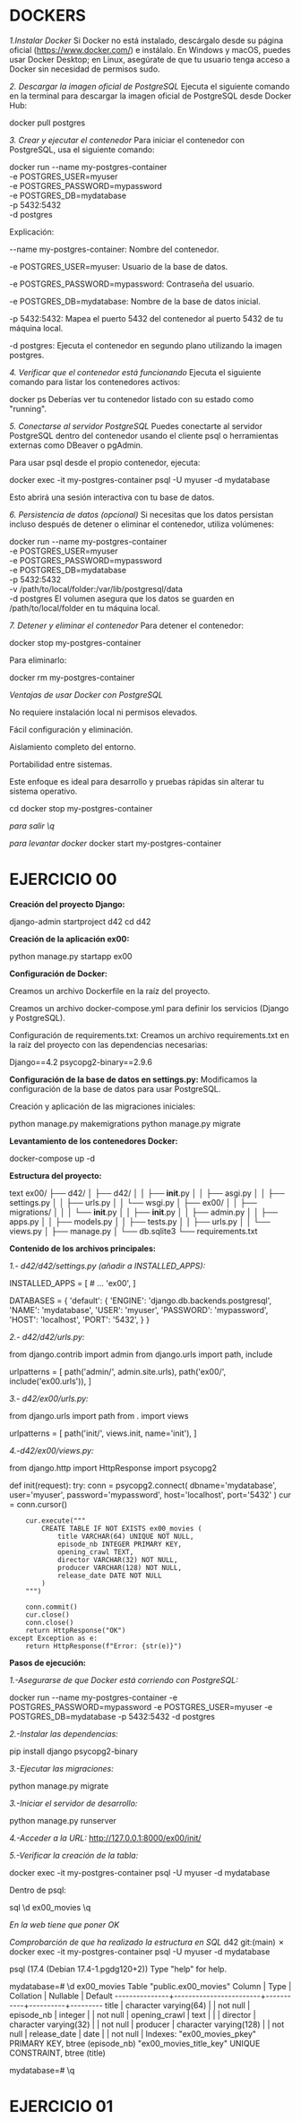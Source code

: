 # DOCKERS

*1.Instalar Docker*
Si Docker no está instalado, descárgalo desde su página oficial (https://www.docker.com/) e instálalo. En Windows y macOS, puedes usar Docker Desktop; en Linux, asegúrate de que tu usuario tenga acceso a Docker sin necesidad de permisos sudo.

*2. Descargar la imagen oficial de PostgreSQL*
Ejecuta el siguiente comando en la terminal para descargar la imagen oficial de PostgreSQL desde Docker Hub:

docker pull postgres

*3. Crear y ejecutar el contenedor*
Para iniciar el contenedor con PostgreSQL, usa el siguiente comando:

docker run --name my-postgres-container \
-e POSTGRES_USER=myuser \
-e POSTGRES_PASSWORD=mypassword \
-e POSTGRES_DB=mydatabase \
-p 5432:5432 \
-d postgres

Explicación:

--name my-postgres-container: Nombre del contenedor.

-e POSTGRES_USER=myuser: Usuario de la base de datos.

-e POSTGRES_PASSWORD=mypassword: Contraseña del usuario.

-e POSTGRES_DB=mydatabase: Nombre de la base de datos inicial.

-p 5432:5432: Mapea el puerto 5432 del contenedor al puerto 5432 de tu máquina local.

-d postgres: Ejecuta el contenedor en segundo plano utilizando la imagen postgres.

*4. Verificar que el contenedor está funcionando*
Ejecuta el siguiente comando para listar los contenedores activos:

docker ps
Deberías ver tu contenedor listado con su estado como "running".

*5. Conectarse al servidor PostgreSQL*
Puedes conectarte al servidor PostgreSQL dentro del contenedor usando el cliente psql o herramientas externas como DBeaver o pgAdmin.

Para usar psql desde el propio contenedor, ejecuta:

docker exec -it my-postgres-container psql -U myuser -d mydatabase

Esto abrirá una sesión interactiva con tu base de datos.

*6. Persistencia de datos (opcional)*
Si necesitas que los datos persistan incluso después de detener o eliminar el contenedor, utiliza volúmenes:

docker run --name my-postgres-container \
-e POSTGRES_USER=myuser \
-e POSTGRES_PASSWORD=mypassword \
-e POSTGRES_DB=mydatabase \
-p 5432:5432 \
-v /path/to/local/folder:/var/lib/postgresql/data \
-d postgres
El volumen asegura que los datos se guarden en /path/to/local/folder en tu máquina local.

*7. Detener y eliminar el contenedor*
Para detener el contenedor:

docker stop my-postgres-container

Para eliminarlo:

docker rm my-postgres-container

*Ventajas de usar Docker con PostgreSQL*

No requiere instalación local ni permisos elevados.

Fácil configuración y eliminación.

Aislamiento completo del entorno.

Portabilidad entre sistemas.

Este enfoque es ideal para desarrollo y pruebas rápidas sin alterar tu sistema operativo.

cd
docker stop my-postgres-container

*para salir \q*

*para levantar docker*
docker start my-postgres-container



# EJERCICIO 00

**Creación del proyecto Django:**

django-admin startproject d42
cd d42

**Creación de la aplicación ex00:**

python manage.py startapp ex00

**Configuración de Docker:**

Creamos un archivo Dockerfile en la raíz del proyecto.

Creamos un archivo docker-compose.yml para definir los servicios (Django y PostgreSQL).

Configuración de requirements.txt:
Creamos un archivo requirements.txt en la raíz del proyecto con las dependencias necesarias:

Django==4.2
psycopg2-binary==2.9.6

**Configuración de la base de datos en settings.py:**
Modificamos la configuración de la base de datos para usar PostgreSQL.

Creación y aplicación de las migraciones iniciales:

python manage.py makemigrations
python manage.py migrate

**Levantamiento de los contenedores Docker:**

docker-compose up -d

**Estructura del proyecto:**

text
ex00/
├── d42/
│   ├── d42/
│   │   ├── __init__.py
│   │   ├── asgi.py
│   │   ├── settings.py
│   │   ├── urls.py
│   │   └── wsgi.py
│   ├── ex00/
│   │   ├── migrations/
│   │   │   └── __init__.py
│   │   ├── __init__.py
│   │   ├── admin.py
│   │   ├── apps.py
│   │   ├── models.py
│   │   ├── tests.py
│   │   ├── urls.py
│   │   └── views.py
│   ├── manage.py
│   └── db.sqlite3
└── requirements.txt

**Contenido de los archivos principales:**

*1.- d42/d42/settings.py (añadir a INSTALLED_APPS):*


INSTALLED_APPS = [
    # ...
    'ex00',
]

DATABASES = {
    'default': {
        'ENGINE': 'django.db.backends.postgresql',
        'NAME': 'mydatabase',
        'USER': 'myuser',
        'PASSWORD': 'mypassword',
        'HOST': 'localhost',
        'PORT': '5432',
    }
}

*2.- d42/d42/urls.py:*

from django.contrib import admin
from django.urls import path, include

urlpatterns = [
    path('admin/', admin.site.urls),
    path('ex00/', include('ex00.urls')),
]

*3.- d42/ex00/urls.py:*

from django.urls import path
from . import views

urlpatterns = [
    path('init/', views.init, name='init'),
]

*4.-d42/ex00/views.py:*

from django.http import HttpResponse
import psycopg2

def init(request):
    try:
        conn = psycopg2.connect(
            dbname='mydatabase',
            user='myuser',
            password='mypassword',
            host='localhost',
            port='5432'
        )
        cur = conn.cursor()
        
        cur.execute("""
            CREATE TABLE IF NOT EXISTS ex00_movies (
                title VARCHAR(64) UNIQUE NOT NULL,
                episode_nb INTEGER PRIMARY KEY,
                opening_crawl TEXT,
                director VARCHAR(32) NOT NULL,
                producer VARCHAR(128) NOT NULL,
                release_date DATE NOT NULL
            )
        """)
        
        conn.commit()
        cur.close()
        conn.close()
        return HttpResponse("OK")
    except Exception as e:
        return HttpResponse(f"Error: {str(e)}")

**Pasos de ejecución:**

*1.-Asegurarse de que Docker está corriendo con PostgreSQL:*

docker run --name my-postgres-container -e POSTGRES_PASSWORD=mypassword -e POSTGRES_USER=myuser -e POSTGRES_DB=mydatabase -p 5432:5432 -d postgres

*2.-Instalar las dependencias:*

pip install django psycopg2-binary

*3.-Ejecutar las migraciones:*

python manage.py migrate

*3.-Iniciar el servidor de desarrollo:*

python manage.py runserver

*4.-Acceder a la URL:*
http://127.0.0.1:8000/ex00/init/

*5.-Verificar la creación de la tabla:*

docker exec -it my-postgres-container psql -U myuser -d mydatabase

Dentro de psql:

sql
\d ex00_movies
\q

*En la web tiene que poner OK*


*Comprobarción de que ha realizado la estructura en SQL*
 d42 git:(main) ✗ docker exec -it my-postgres-container psql -U myuser -d mydatabase

psql (17.4 (Debian 17.4-1.pgdg120+2))
Type "help" for help.

mydatabase=# \d ex00_movies
                       Table "public.ex00_movies"
    Column     |          Type          | Collation | Nullable | Default 
---------------+------------------------+-----------+----------+---------
 title         | character varying(64)  |           | not null | 
 episode_nb    | integer                |           | not null | 
 opening_crawl | text                   |           |          | 
 director      | character varying(32)  |           | not null | 
 producer      | character varying(128) |           | not null | 
 release_date  | date                   |           | not null | 
Indexes:
    "ex00_movies_pkey" PRIMARY KEY, btree (episode_nb)
    "ex00_movies_title_key" UNIQUE CONSTRAINT, btree (title)

mydatabase=# \q

# EJERCICIO 01